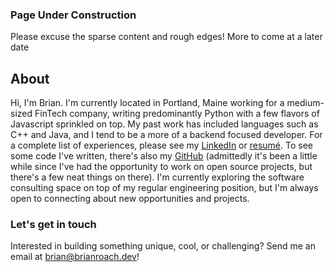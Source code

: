 ### Page Under Construction
Please excuse the sparse content and rough edges! More to come at a later date 


## About
Hi, I'm Brian. I'm currently located in Portland, Maine working for a medium-sized FinTech company, writing predominantly Python with a few flavors of Javascript sprinkled on top. My past work has included languages such as C++ and Java, and I tend to be a more of a backend focused developer. For a complete list of experiences, please see my [LinkedIn](http://www.linkedin.com/in/brian-m-roach/) or [resumé](https://drive.google.com/file/d/1E80b9AIgrQ5zGy6z5raWs8y3LsLtXmxf/view?usp=sharing). To see some code I've written, there's also my [GitHub](https://github.com/bmroach) (admittedly it's been a little while since I've had the opportunity to work on open source projects, but there's a few neat things on there). I'm currently exploring the software consulting space on top of my regular engineering position, but I'm always open to connecting about new opportunities and projects.

### Let's get in touch
Interested in building something unique, cool, or challenging? Send me an email at <brian@brianroach.dev>!

